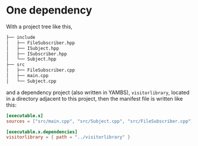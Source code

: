 # One dependency

With a project tree like this,

```bash
├── include
│   ├── FileSubscriber.hpp
│   ├── ISubject.hpp
│   ├── ISubscriber.hpp
│   └── Subject.hpp
├── src
│   ├── FileSubscriber.cpp
│   ├── main.cpp
│   └── Subject.cpp
```

and a dependency project (also written in YAMBS), `visitorlibrary`, located in a directory adjacent to this project, then the manifest file is written like this:

```toml
[executable.x]
sources = ["src/main.cpp", "src/Subject.cpp", "src/FileSubscriber.cpp"]

[executable.x.dependencies]
visitorlibrary = { path = "../visitorlibrary" }
```
